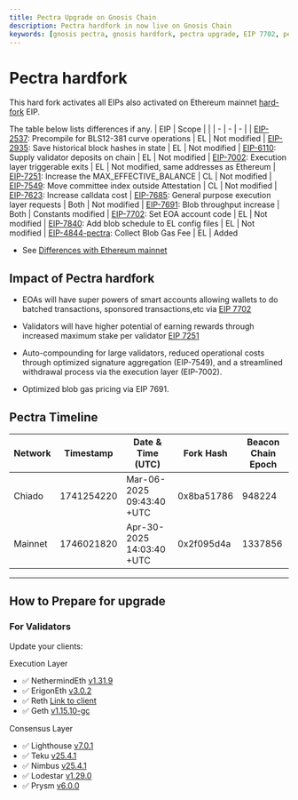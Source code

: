 ```yaml
---
title: Pectra Upgrade on Gnosis Chain
description: Pectra hardfork in now live on Gnosis Chain
keywords: [gnosis pectra, gnosis hardfork, pectra upgrade, EIP 7702, pectra hardfork]
---
```

# Pectra hardfork

This hard fork activates all EIPs also activated on Ethereum mainnet [hard-fork](https://eips.ethereum.org/EIPS/eip-7600) EIP.

The table below lists differences if any.
| EIP |   Scope   |   |
| - | - | - |
| [EIP-2537](https://eips.ethereum.org/EIPS/eip-2537): Precompile for BLS12-381 curve operations | EL      | Not modified
| [EIP-2935](https://eips.ethereum.org/EIPS/eip-2935): Save historical block hashes in state     | EL      | Not modified
| [EIP-6110](https://eips.ethereum.org/EIPS/eip-6110): Supply validator deposits on chain        | EL      | Not modified
| [EIP-7002](https://eips.ethereum.org/EIPS/eip-7002): Execution layer triggerable exits         | EL      | Not modified, same addresses as Ethereum
| [EIP-7251](https://eips.ethereum.org/EIPS/eip-7251): Increase the MAX_EFFECTIVE_BALANCE        | CL      | Not modified
| [EIP-7549](https://eips.ethereum.org/EIPS/eip-7549): Move committee index outside Attestation  | CL      | Not modified
| [EIP-7623](https://eips.ethereum.org/EIPS/eip-7623): Increase calldata cost 
| [EIP-7685](https://eips.ethereum.org/EIPS/eip-7685): General purpose execution layer requests  | Both    | Not modified
| [EIP-7691](https://eips.ethereum.org/EIPS/eip-7691): Blob throughput increase                  | Both    | Constants modified
| [EIP-7702](https://eips.ethereum.org/EIPS/eip-7702): Set EOA account code                      | EL      | Not modified
| [EIP-7840](https://eips.ethereum.org/EIPS/eip-7840): Add blob schedule to EL config files      | EL      | Not modified
| [EIP-4844-pectra](https://eips.ethereum.org/EIPS/eip-4844): Collect Blob Gas Fee               | EL      | Added

* See [Differences with Ethereum mainnet](#differences-with-ethereum-mainnet)



## Impact of Pectra hardfork

- EOAs will have super powers of smart accounts allowing wallets to do batched transactions, sponsored transactions,etc via [EIP 7702](https://eips.ethereum.org/EIPS/eip-7702)

- Validators will have higher potential of earning rewards through increased maximum stake per validator [ EIP 7251](https://eips.ethereum.org/EIPS/eip-7251)

- Auto-compounding for large validators, reduced operational costs through optimized signature aggregation (EIP-7549), and a streamlined withdrawal process via the execution layer (EIP-7002).

- Optimized blob gas pricing via EIP 7691.

## Pectra Timeline
| Network | Timestamp    | Date & Time (UTC)             | Fork Hash  | Beacon Chain Epoch |
| ------- | ------------ | ----------------------------- | ---------- | ------------------ |
| Chiado  | 1741254220   | Mar-06-2025 09:43:40 +UTC     | 0x8ba51786 | 948224             |
| Mainnet | 1746021820   | Apr-30-2025 14:03:40 +UTC     | 0x2f095d4a | 1337856            |

--------

## How to Prepare for upgrade

### For Validators

Update your clients:

   Execution Layer

   - ✅ NethermindEth [v1.31.9](https://github.com/NethermindEth/nethermind/releases/tag/1.31.9)
   - ✅ ErigonEth [v3.0.2](https://github.com/erigontech/erigon/releases/tag/v3.0.2)
   - ✅ Reth [Link to client](https://github.com/gnosischain/reth_gnosis/pkgs/container/reth_gnosis)
   - ✅ Geth [v1.15.10-gc](https://github.com/gnosischain/go-ethereum/releases/tag/v1.15.10-gc)

   Consensus Layer

   - ✅ Lighthouse [v7.0.1](https://github.com/sigp/lighthouse/releases/tag/v7.0.1)
   - ✅ Teku [v25.4.1](https://github.com/Consensys/teku/releases/tag/25.4.1)
   - ✅ Nimbus [v25.4.1](https://github.com/status-im/nimbus-eth2/releases/tag/v25.4.1)
   - ✅ Lodestar [v1.29.0](https://github.com/ChainSafe/lodestar/releases/tag/v1.29.0)
   - ✅ Prysm [v6.0.0](https://github.com/OffchainLabs/prysm/releases/tag/v6.0.0)
